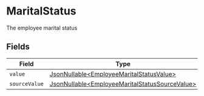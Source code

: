 # MaritalStatus

The employee marital status


## Fields

| Field                                                                                                          | Type                                                                                                           | Required                                                                                                       | Description                                                                                                    |
| -------------------------------------------------------------------------------------------------------------- | -------------------------------------------------------------------------------------------------------------- | -------------------------------------------------------------------------------------------------------------- | -------------------------------------------------------------------------------------------------------------- |
| `value`                                                                                                        | [JsonNullable\<EmployeeMaritalStatusValue>](../../models/components/EmployeeMaritalStatusValue.md)             | :heavy_minus_sign:                                                                                             | N/A                                                                                                            |
| `sourceValue`                                                                                                  | [JsonNullable\<EmployeeMaritalStatusSourceValue>](../../models/components/EmployeeMaritalStatusSourceValue.md) | :heavy_minus_sign:                                                                                             | N/A                                                                                                            |